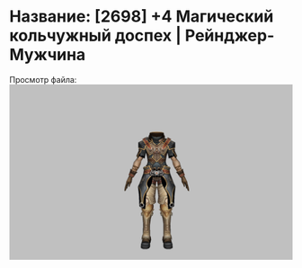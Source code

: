 # Название: [2698] +4 Магический кольчужный доспех | Рейнджер-Мужчина

Просмотр файла:
![p020002.png](p020002.png)